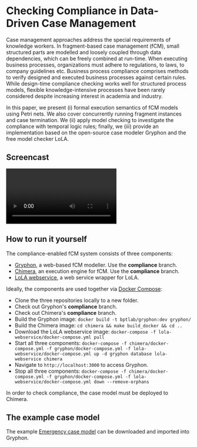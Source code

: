 # Checking Compliance in Data-Driven Case Management

Case management approaches address the special requirements of knowledge workers.
In fragment-based case management (fCM), small structured parts are modelled and loosely coupled through data dependencies, which can be freely combined at run-time. 
When executing business processes, organizations must adhere to regulations, to laws, to company guidelines etc.
Business process compliance comprises methods to verify designed and executed business processes against certain rules.
While design-time compliance checking works well for structured process models, flexible knowledge-intensive processes have been rarely considered despite increasing interest in academia and industry.

In this paper, we present (i) formal execution semantics of fCM models using Petri nets.
We also cover concurrently running fragment instances and case termination.
We (ii) apply model checking to investigate the compliance with temporal logic rules; finally, we (iii) provide an implementation based on the open-source case modeler Gryphon and the free model checker LoLA.

## Screencast

<video src="bpm2019ws-fcm-compliance.webm" controls preload>
<a href="bpm2019ws-fcm-compliance.webm">Click here</a> to download the screencast.
</video>

## How to run it yourself

The compliance-enabled fCM system consists of three components:

* [Gryphon](https://github.com/bptlab/gryphon), a web-based fCM modeller. Use the **compliance** branch.
* [Chimera](https://github.com/bptlab/chimera), an execution engine for fCM. Use the **compliance** branch.
* [LoLA webservice](https://github.com/bptlab/lola-webservice), a web service wrapper for LoLA.

Ideally, the components are used together via [Docker Compose](https://docs.docker.com/compose/):

* Clone the three repositories locally to a new folder.
* Check out Gryphon's **compliance** branch.
* Check out Chimera's **compliance** branch.
* Build the Gryphon image: `docker build -t bptlab/gryphon:dev gryphon/`
* Build the Chimera image: `cd chimera && make build_docker && cd ..`
* Download the LoLA webservice image: `docker-compose -f lola-webservice/docker-compose.yml pull`
* Start all three components: `docker-compose -f chimera/docker-compose.yml -f gryphon/docker-compose.yml -f lola-webservice/docker-compose.yml up -d gryphon database lola-webservice chimera`
* Navigate to `http://localhost:3000` to access Gryphon.
* Stop all three components: `docker-compose -f chimera/docker-compose.yml -f gryphon/docker-compose.yml -f lola-webservice/docker-compose.yml down --remove-orphans`

In order to check compliance, the case model must be deployed to Chimera.

## The example case model

The example [Emergency case model](Emergency.json) can be downloaded and imported into Gryphon.